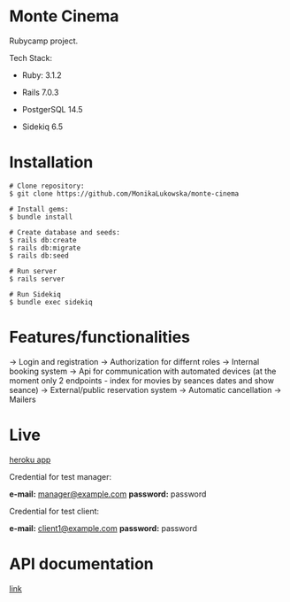 # Monte Cinema

Rubycamp project.

Tech Stack:

* Ruby: 3.1.2

* Rails 7.0.3

* PostgerSQL 14.5

* Sidekiq 6.5

# Installation

```
# Clone repository:
$ git clone https://github.com/MonikaLukowska/monte-cinema

# Install gems:
$ bundle install

# Create database and seeds:
$ rails db:create
$ rails db:migrate
$ rails db:seed

# Run server
$ rails server

# Run Sidekiq
$ bundle exec sidekiq
```

# Features/functionalities

&rarr; Login and registration
&rarr; Authorization for differnt roles
&rarr; Internal booking system
&rarr; Api for communication with automated devices (at the moment only 2 endpoints - index for movies by seances dates and show seance)
&rarr; External/public reservation system
&rarr; Automatic cancellation
&rarr; Mailers

# Live
[heroku app](https://monka-monte-cinema.herokuapp.com/)

Credential for test manager:

**e-mail:** manager@example.com
**password:** password

Credential for test client:

**e-mail:** client1@example.com
**password:** password

# API documentation
[link](https://monka-monte-cinema.herokuapp.com/api-docs/index.html)
